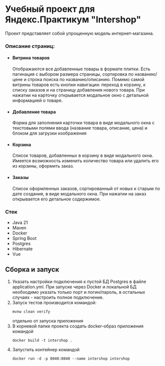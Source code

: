# Учебный проект для Яндекс.Практикум "Intershop"

Проект представляет собой упрощенную модель интернет-магазина. 

### Описание страниц:

- #### Витрина товаров <br>
  Отображаются все добавленные товары в формате плитки. Есть пагинация с выбором размера страницы, 
сортировка по названию/цене и строка поиска по названию/описанию. Помимо самой витрины товаров есть кнопки навигации: 
переход в корзину, к списку заказов и на страницу добавления нового товара. При нажатии на карточку открывается
модальное окно с детальной информацией о товаре.

- #### Добавление товара <br>
   Форма для заполнения карточки товара в виде модального окна с текстовыми полями ввода 
(название товара, описание, цена) и блоком для загрузки изображения 

- #### Корзина <br>
  Список товаров, добавленных в корзину в виде модального окна. Имеется возможность изменить количество товара или 
удалить его из корзины, оформить заказ.

- #### Заказы <br>
  Список оформленных заказов, сортированный от новых к старым по дате создания, в виде модального окна. 
При нажатии на заказ открывается его детальное содержимое.

  
### Стек

- Java 21
- Maven
- Docker
- Spring Boot
- Postgres
- Hibernate
- Vue

## Сборка и запуск

1. Указать настройки подключения к пустой БД Postgres в файле application.yml. При запуске через Docker и локальной 
БД необходимо указать только порт и логин/пароль, в остальных случаях - настроить полное подключение.
2. Запуск тестов производится командой:
   ```
   mvnw clean verify
   ```
   отдельно от запуска приложения
3. В корневой папке проекта создать docker-образ приложения командой
    ```
    docker build -t intershop .
    ```
4. Запустить контейнер командой 
    ```
   docker run -d -p 8040:8040 --name intershop intershop
   ```
